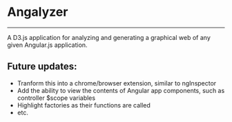 # Angalyzer
***
A D3.js application for analyzing and generating a graphical web of any given 
Angular.js application.

## Future updates:
* Tranform this into a chrome/browser extension, similar to ngInspector
* Add the ability to view the contents of Angular app components, such as controller $scope variables
* Highlight factories as their functions are called
* etc.


